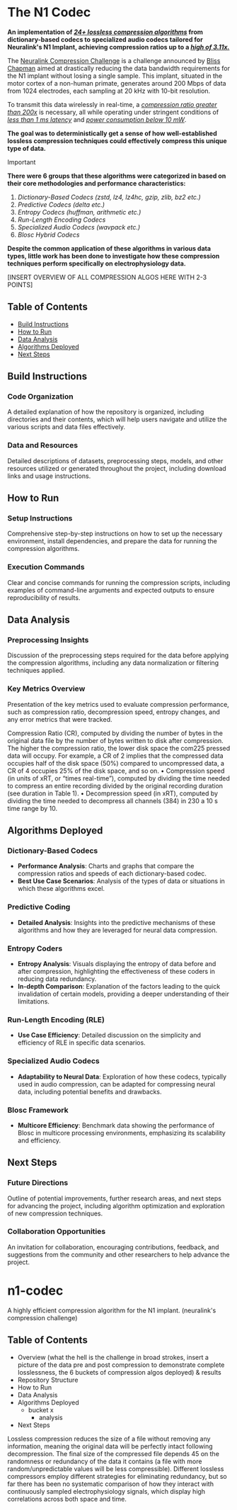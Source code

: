 # The N1 Codec

**An implementation of _<ins>24+ lossless compression algorithms_</ins> from dictionary-based codecs to specialized audio codecs tailored for Neuralink's N1 Implant, achieving compression ratios up to a _<ins>high of 3.11x._</ins>**

The [Neuralink Compression Challenge](https://content.neuralink.com/compression-challenge/README.html) is a challenge announced by [Bliss Chapman](https://x.com/chapman_bliss/status/1791895723744837905) aimed at drastically reducing the data bandwidth requirements for the N1 implant without losing a single sample. This implant, situated in the motor cortex of a non-human primate, generates around 200 Mbps of data from 1024 electrodes, each sampling at 20 kHz with 10-bit resolution. 

To transmit this data wirelessly in real-time, a _<ins>compression ratio greater than 200x</ins>_ is necessary, all while operating under stringent conditions of _<ins>less than 1 ms latency</ins>_ and <ins>_power consumption below 10 mW_</ins>.

**The goal was to deterministically get a sense of how well-established lossless compression techniques could effectively compress this unique type of data.**


> [!IMPORTANT]
>
> **There were 6 groups that these algorithms were categorized in based on their core methodologies and performance characteristics:**
>
> 1. _Dictionary-Based Codecs (zstd, lz4, lz4hc, gzip, zlib, bz2 etc.)_
> 2. _Predictive Codecs (delta etc.)_
> 3. _Entropy Codecs (huffman, arithmetic etc.)_
> 4. _Run-Length Encoding Codecs_
> 5. _Specialized Audio Codecs (wavpack etc.)_
> 6. _Blosc Hybrid Codecs_
>
> **Despite the common application of these algorithms in various data types, little work has been done to investigate how these compression techniques perform specifically on electrophysiology data.**


[INSERT OVERVIEW OF ALL COMPRESSION ALGOS HERE WITH 2-3 POINTS]


## Table of Contents
- [Build Instructions](build-instructions)
- [How to Run](#how-to-run)
- [Data Analysis](#data-analysis)
- [Algorithms Deployed](#algorithms-deployed)
- [Next Steps](#next-steps)

## Build Instructions
### Code Organization
A detailed explanation of how the repository is organized, including directories and their contents, which will help users navigate and utilize the various scripts and data files effectively.

### Data and Resources
Detailed descriptions of datasets, preprocessing steps, models, and other resources utilized or generated throughout the project, including download links and usage instructions.

## How to Run
### Setup Instructions
Comprehensive step-by-step instructions on how to set up the necessary environment, install dependencies, and prepare the data for running the compression algorithms.

### Execution Commands
Clear and concise commands for running the compression scripts, including examples of command-line arguments and expected outputs to ensure reproducibility of results.

## Data Analysis
### Preprocessing Insights
Discussion of the preprocessing steps required for the data before applying the compression algorithms, including any data normalization or filtering techniques applied.

### Key Metrics Overview
Presentation of the key metrics used to evaluate compression performance, such as compression ratio, decompression speed, entropy changes, and any error metrics that were tracked.

Compression Ratio (CR), computed by dividing the number of bytes in the original data file by the number
of bytes written to disk after compression. The higher the compression ratio, the lower disk space the com225 pressed data will occupy. For example, a CR of 2 implies that the compressed data occupies half of the disk
space (50%) compared to uncompressed data, a CR of 4 occupies 25% of the disk space, and so on.
• Compression speed (in units of xRT, or “times real-time”), computed by dividing the time needed to compress an entire recording divided by the original recording duration (see duration in Table 1).
• Decompression speed (in xRT), computed by dividing the time needed to decompress all channels (384) in
230 a 10 s time range by 10.



## Algorithms Deployed
### Dictionary-Based Codecs
- **Performance Analysis**: Charts and graphs that compare the compression ratios and speeds of each dictionary-based codec.
- **Best Use Case Scenarios**: Analysis of the types of data or situations in which these algorithms excel.

### Predictive Coding
- **Detailed Analysis**: Insights into the predictive mechanisms of these algorithms and how they are leveraged for neural data compression.

### Entropy Coders
- **Entropy Analysis**: Visuals displaying the entropy of data before and after compression, highlighting the effectiveness of these coders in reducing data redundancy.
- **In-depth Comparison**: Explanation of the factors leading to the quick invalidation of certain models, providing a deeper understanding of their limitations.

### Run-Length Encoding (RLE)
- **Use Case Efficiency**: Detailed discussion on the simplicity and efficiency of RLE in specific data scenarios.

### Specialized Audio Codecs
- **Adaptability to Neural Data**: Exploration of how these codecs, typically used in audio compression, can be adapted for compressing neural data, including potential benefits and drawbacks.

### Blosc Framework
- **Multicore Efficiency**: Benchmark data showing the performance of Blosc in multicore processing environments, emphasizing its scalability and efficiency.

## Next Steps
### Future Directions
Outline of potential improvements, further research areas, and next steps for advancing the project, including algorithm optimization and exploration of new compression techniques.

### Collaboration Opportunities
An invitation for collaboration, encouraging contributions, feedback, and suggestions from the community and other researchers to help advance the project.





# n1-codec
A highly efficient compression algorithm for the N1 implant. (neuralink's compression challenge)



## Table of Contents
- Overview (what the hell is the challenge in broad strokes, insert a picture of the data pre and post compression to demonstrate complete losslessness, the 6 buckets of compression algos deployed) & results
- Repository Structure
- How to Run
- Data Analysis
- Algorithms Deployed
  - bucket x
    - analysis
- Next Steps

 Lossless compression reduces the size of a file without removing any information, meaning the
original data will be perfectly intact following decompression. The final size of the compressed file depends
45 on the randomness or redundancy of the data it contains (a file with more random/unpredictable values will be
less compressible). Different lossless compressors employ different strategies for eliminating redundancy, but so
far there has been no systematic comparison of how they interact with continuously sampled electrophysiology
signals, which display high correlations across both space and time.







